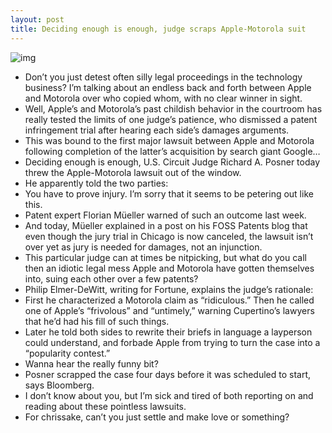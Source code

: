 ```yaml
---
layout: post
title: Deciding enough is enough, judge scraps Apple-Motorola suit
---
```

![img](http://media.idownloadblog.com/wp-content/uploads/2012/06/Apple-vs-Motorola-lawsuit-image-001.jpg)
* Don’t you just detest often silly legal proceedings in the technology business? I’m talking about an endless back and forth between Apple and Motorola over who copied whom, with no clear winner in sight.
* Well, Apple’s and Motorola’s past childish behavior in the courtroom has really tested the limits of one judge’s patience, who dismissed a patent infringement trial after hearing each side’s damages arguments.
* This was bound to the first major lawsuit between Apple and Motorola following completion of the latter’s acquisition by search giant Google…
* Deciding enough is enough, U.S. Circuit Judge Richard A. Posner today threw the Apple-Motorola lawsuit out of the window.
* He apparently told the two parties:
* You have to prove injury. I’m sorry that it seems to be petering out like this.
* Patent expert Florian Müeller warned of such an outcome last week.
* And today, Müeller explained in a post on his FOSS Patents blog that even though the jury trial in Chicago is now canceled, the lawsuit isn’t over yet as jury is needed for damages, not an injunction.
* This particular judge can at times be nitpicking, but what do you call then an idiotic legal mess Apple and Motorola have gotten themselves into, suing each other over a few patents?
* Philip Elmer-DeWitt, writing for Fortune, explains the judge’s rationale:
* First he characterized a Motorola claim as “ridiculous.” Then he called one of Apple’s “frivolous” and “untimely,” warning Cupertino’s lawyers that he’d had his fill of such things.
* Later he told both sides to rewrite their briefs in language a layperson could understand, and forbade Apple from trying to turn the case into a “popularity contest.”
* Wanna hear the really funny bit?
* Posner scrapped the case four days before it was scheduled to start, says Bloomberg.
* I don’t know about you, but I’m sick and tired of both reporting on and reading about these pointless lawsuits.
* For chrissake, can’t you just settle and make love or something?

